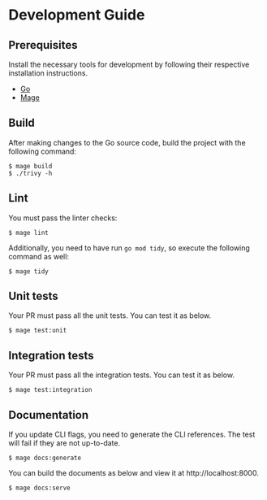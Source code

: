 # Development Guide

## Prerequisites
Install the necessary tools for development by following their respective installation instructions.

- [Go](https://go.dev/doc/install)
- [Mage](https://magefile.org/)

## Build
After making changes to the Go source code, build the project with the following command:

```shell
$ mage build
$ ./trivy -h
```

## Lint
You must pass the linter checks:

```shell
$ mage lint
```

Additionally, you need to have run `go mod tidy`, so execute the following command as well:

```shell
$ mage tidy
```

## Unit tests
Your PR must pass all the unit tests. You can test it as below.

```
$ mage test:unit
```

## Integration tests
Your PR must pass all the integration tests. You can test it as below.

```
$ mage test:integration
```

## Documentation
If you update CLI flags, you need to generate the CLI references.
The test will fail if they are not up-to-date.

```shell
$ mage docs:generate
```

You can build the documents as below and view it at http://localhost:8000.

```
$ mage docs:serve
```
